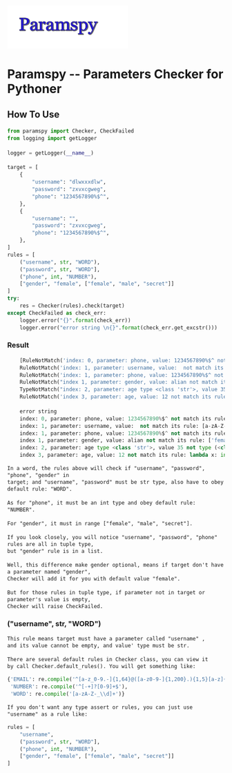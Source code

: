 ![alt text](./title.GIF "Title")
# Paramspy -- Parameters Checker for Pythoner

## How To Use
```Python
from paramspy import Checker, CheckFailed
from logging import getLogger

logger = getLogger(__name__)

target = [
    {
        "username": "dlwxxxdlw",
        "password": "zxvxcgweg",
        "phone": "1234567890%$^",
    },
    {
        "username": "",
        "password": "zxvxcgweg",
        "phone": "1234567890%$^",
    },
]
rules = [
    ("username", str, "WORD"),
    ("password", str, "WORD"],
    ("phone", int, "NUMBER"),
    ["gender", "female", ["female", "male", "secret"]]
]
try:
    res = Checker(rules).check(target)
except CheckFailed as check_err:
    logger.error("{}".format(check_err))
    logger.error("error string \n{}".format(check_err.get_excstr()))
```

### Result
```Python
    [RuleNotMatch('index: 0, parameter: phone, value: 1234567890%$^ not match its rule: ^[-+]?[0-9]+$'), 
    RuleNotMatch('index: 1, parameter: username, value:  not match its rule: [a-zA-Z-_\\d]+'), 
    RuleNotMatch('index: 1, parameter: phone, value: 1234567890%$^ not match its rule: ^[-+]?[0-9]+$'), 
    RuleNotMatch("index 1, parameter: gender, value: alian not match its rule: ['female', 'male', 'secret']"), 
    TypeNotMatch("index: 2, parameter: age type <class 'str'>, value 35 not type (<class 'int'>,)"), 
    RuleNotMatch('index 3, parameter: age, value: 12 not match its rule: lambda x: int(x) > 18')]

    error string
    index: 0, parameter: phone, value: 1234567890%$^ not match its rule: ^[-+]?[0-9]+$
    index: 1, parameter: username, value:  not match its rule: [a-zA-Z-_\d]+
    index: 1, parameter: phone, value: 1234567890%$^ not match its rule: ^[-+]?[0-9]+$
    index 1, parameter: gender, value: alian not match its rule: ['female', 'male', 'secret']
    index: 2, parameter: age type <class 'str'>, value 35 not type (<class 'int'>,)
    index 3, parameter: age, value: 12 not match its rule: lambda x: int(x) > 18
```
    In a word, the rules above will check if "username", "password", "phone", "gender" in 
    target; and "username", "password" must be str type, also have to obey default rule: "WORD".

    As for "phone", it must be an int type and obey default rule: "NUMBER".

    For "gender", it must in range ["female", "male", "secret"].

    If you look closely, you will notice "username", "password", "phone" rules are all in tuple type,
    but "gender" rule is in a list. 

    Well, this difference make gender optional, means if target don't have a parameter named "gender", 
    Checker will add it for you with default value "female".

    But for those rules in tuple type, if parameter not in target or parameter's value is empty, 
    Checker will raise CheckFailed.

### ("username", str, "WORD") 
    This rule means target must have a parameter called "username" ,
    and its value cannot be empty, and value' type must be str.

    There are several default rules in Checker class, you can view it
    by call Checker.default_rules(). You will get something like:
```Python
{'EMAIL': re.compile('^[a-z_0-9.-]{1,64}@([a-z0-9-]{1,200}.){1,5}[a-z]{1,6}$'),
 'NUMBER': re.compile('^[-+]?[0-9]+$'),
 'WORD': re.compile('[a-zA-Z-_\\d]+')}
```
    If you don't want any type assert or rules, you can just use "username" as a rule like:
```Python
rules = [
    "username",
    ("password", str, "WORD"],
    ("phone", int, "NUMBER"),
    ["gender", "female", ["female", "male", "secret"]]
]
```

